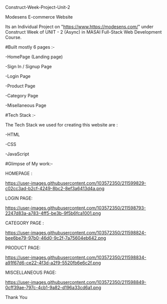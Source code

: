 Construct-Week-Project-Unit-2

Modesens E-commerce Website

Its an Individual Project on "https://www.https://modesens.com/" under Construct Week of UNIT - 2 (Async) in MASAI Full-Stack Web Development Course.

#Built mostly 6 pages :-

-HomePage (Landing page)

-Sign In / Signup Page

-Login Page

-Product Page

-Category Page

-Misellaneous Page

#Tech Stack :-

The Tech Stack we used for creating this website are :

 -HTML

 -CSS

 -JavaScript
 
 #Glimpse of My work:-
 
HOMEPAGE :

https://user-images.githubusercontent.com/103572350/211599829-c02cc3ad-b2cf-4249-8bc2-8ef3a6413d4a.png


LOGIN PAGE:

https://user-images.githubusercontent.com/103572350/211598793-2247d83a-a783-4ff5-be3b-9f5b6fca1001.png


CATEGORY PAGE :

https://user-images.githubusercontent.com/103572350/211598824-bee6be79-97b0-46d0-9c2f-7a75604eb642.png


PRODUCT PAGE:

https://user-images.githubusercontent.com/103572350/211598834-a91f67d6-ce22-4f3d-a2f9-5520fb6e6c2f.png


MISCELLANEOUS PAGE:

https://user-images.githubusercontent.com/103572350/211598849-0cff39ae-797c-4cb1-9a82-d196a33cd6a1.png

Thank You
